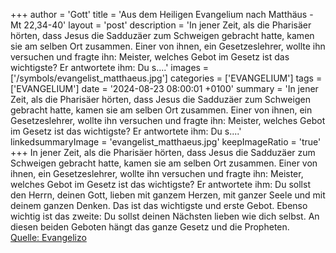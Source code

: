 +++
author = 'Gott'
title = 'Aus dem Heiligen Evangelium nach Matthäus - Mt 22,34-40'
layout = 'post'
description = 'In jener Zeit, als die Pharisäer hörten, dass Jesus die Sadduzäer zum Schweigen gebracht hatte, kamen sie am selben Ort zusammen. Einer von ihnen, ein Gesetzeslehrer, wollte ihn versuchen und fragte ihn: Meister, welches Gebot im Gesetz ist das wichtigste? Er antwortete ihm: Du s....'
images = ['/symbols/evangelist_matthaeus.jpg']
categories = ['EVANGELIUM']
tags = ['EVANGELIUM']
date = '2024-08-23 08:00:01 +0100'
summary = 'In jener Zeit, als die Pharisäer hörten, dass Jesus die Sadduzäer zum Schweigen gebracht hatte, kamen sie am selben Ort zusammen. Einer von ihnen, ein Gesetzeslehrer, wollte ihn versuchen und fragte ihn: Meister, welches Gebot im Gesetz ist das wichtigste? Er antwortete ihm: Du s....'
linkedsummaryImage = 'evangelist_matthaeus.jpg'
keepImageRatio = 'true'
+++
In jener Zeit, als die Pharisäer hörten, dass Jesus die Sadduzäer zum Schweigen gebracht hatte, kamen sie am selben Ort zusammen.
Einer von ihnen, ein Gesetzeslehrer, wollte ihn versuchen und fragte ihn: Meister,
welches Gebot im Gesetz ist das wichtigste?
Er antwortete ihm: Du sollst den Herrn, deinen Gott, lieben mit ganzem Herzen, mit ganzer Seele und mit deinem ganzen Denken.<!--more-->
Das ist das wichtigste und erste Gebot.
Ebenso wichtig ist das zweite: Du sollst deinen Nächsten lieben wie dich selbst.
An diesen beiden Geboten hängt das ganze Gesetz und die Propheten.<br> [Quelle: Evangelizo](https://evangeliumtagfuertag.org/DE/gospel)